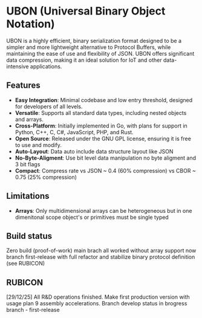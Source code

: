 # UBON (Universal Binary Object Notation)

UBON is a highly efficient, binary serialization format designed to be a simpler and more lightweight alternative to Protocol Buffers, while maintaining the ease of use and flexibility of JSON. UBON offers significant data compression, making it an ideal solution for IoT and other data-intensive applications.

## Features

- **Easy Integration**: Minimal codebase and low entry threshold, designed for developers of all levels.
- **Versatile**: Supports all standard data types, including nested objects and arrays.
- **Cross-Platform**: Initially implemented in Go, with plans for support in Python, C++, C, C#, JavaScript, PHP, and Rust.
- **Open Source**: Released under the GNU GPL license, ensuring it is free to use and modify.
- **Auto-Layout**: Data auto include data structure layout like JSON
- **No-Byte-Aligment**: Use bit level data manipulation no byte aligment and 3 bit flags
- **Compact**: Compress rate vs JSON ~ 0.4 (60% compression) vs CBOR ~ 0.75 (25% compression)

## Limitations

- **Arrays**: Only multidimensional arrays can be heterogeneous but in one dimenitonal scope object's or primitives must be single typed

## Build status

Zero build (proof-of-work) main brach all worked without array support now branch first-release with full refactor and stabilize binary protocol definition (see RUBICON)

## RUBICON

[29/12/25] All R&D operations finished. Make first production version with usage plan 9 assembly accelerations. Branch develop status in brogress branch - first-release